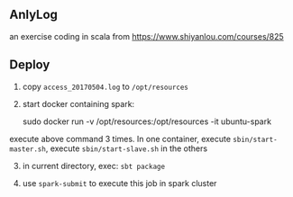 AnlyLog
-------

an exercise coding in scala from https://www.shiyanlou.com/courses/825


Deploy
------

1. copy `access_20170504.log` to `/opt/resources`

2. start docker containing spark:

    sudo docker run -v /opt/resources:/opt/resources -it ubuntu-spark

execute above command 3 times. In one container, execute `sbin/start-master.sh`,
execute `sbin/start-slave.sh` in the others

3. in current directory, exec: `sbt package`

4. use `spark-submit` to execute this job in spark cluster
